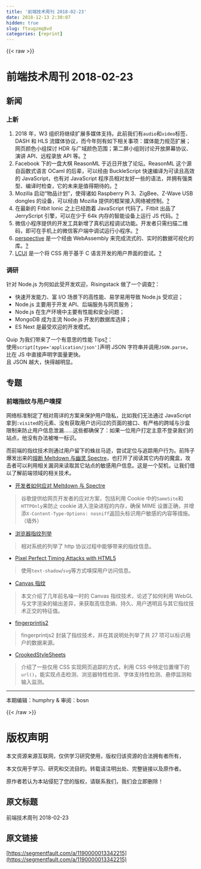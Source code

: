 ```yaml
---
title: '前端技术周刊 2018-02-23' 
date: 2018-12-13 2:30:07
hidden: true
slug: ftxugzmq8vd
categories: [reprint]
---
```


{{< raw >}}

                    
<h1 id="articleHeader0">前端技术周刊 2018-02-23</h1>
<h2 id="articleHeader1">新闻</h2>
<h3 id="articleHeader2">上新</h3>
<ol>
<li>2018 年，W3 组织将继续扩展多媒体支持。此前我们有<code>audio</code>和<code>video</code>标签、DASH 和 HLS 流媒体协议，而今年则有如下相关事项：媒体能力规范扩展；网页颜色小组探讨 HDR 与广域颜色范围；第二屏小组则讨论开放屏幕协议、演讲 API、远程录放 API 等。<a href="https://www.w3.org/blog/2018/02/fast-forwarding-media-support-on-the-web/" rel="nofollow noreferrer" target="_blank">?</a>
</li>
<li>Facebook 下的一盘大棋 ReasonML 于近日开放了论坛。ReasonML 这个源自函数式语言 OCaml 的后辈，可以经由 BuckleScript 快速编译为可读且高效的 JavaScript，也有对 JavaScript 程序员相对友好一些的语法，并拥有强类型、编译时检查，它的未来是值得期待的。<a href="https://reasonml.github.io/blog/2018/02/20/reason-discourse-now-open.html" rel="nofollow noreferrer" target="_blank">?</a>
</li>
<li>Mozilla 启动“物品计划”，使得诸如 Raspberry Pi 3、ZigBee、Z-Wave USB dongles 的设备，可以经由 Mozilla 提供的框架接入网络被控制。<a href="https://blog.mozilla.org/blog/2018/02/06/announcin" rel="nofollow noreferrer" target="_blank">?</a>
</li>
<li>在最新的 Fitbit Ionic 之上已经跑着 JavaScript 代码了。Fitbit 出品了 JerryScript 引擎，可以在少于 64k 内存的智能设备上运行 JS 代码。<a href="https://js.foundation/blog/2018/02/07/javascript-internet-things-jerryscript-fitbit-ionic" rel="nofollow noreferrer" target="_blank">?</a>
</li>
<li>微信小程序提供的开发工具新增了真机远程调试功能。开发者只需扫描二维码，即可在手机上的微信客户端中调试运行小程序。<a href="https://mp.weixin.qq.com/s/ZoI1UB8vi80nHCy7yP2nfA" rel="nofollow noreferrer" target="_blank">?</a>
</li>
<li>
<a href="https://github.com/jpmorganchase/perspective" rel="nofollow noreferrer" target="_blank">perspective</a> 是一个经由 WebAssembly 来完成流式的、实时的数据可视化的库。<a href="https://trello-attachments.s3.amazonaws.com/598810" rel="nofollow noreferrer" target="_blank">?</a>
</li>
<li>
<a href="https://github.com/lc-soft/LCUI" rel="nofollow noreferrer" target="_blank">LCUI</a> 是一个将 CSS 用于基于 C 语言开发的用户界面的尝试。<a href="https://trello-attachments.s3.amazonaws.com/598810" rel="nofollow noreferrer" target="_blank">?</a>
</li>
</ol>
<h3 id="articleHeader3">调研</h3>
<p>针对 Node.js 为何如此受开发欢迎，Risingstack 做了一个调查<a href="https://blog.risingstack.com/why-developers-love-node-js-2018-survey/" rel="nofollow noreferrer" target="_blank">?</a>：</p>
<ul>
<li>快速开发能力、富 I/O 场景下的高性能、易学易用导致 Node.js 受欢迎；</li>
<li>Node.js 主要用于开发 API、后端服务与网页服务；</li>
<li>Node.js 在生产环境中主要有性能和安全问题；</li>
<li>MongoDB 成为主流 Node.js 开发的数据库选择；</li>
<li>ES Next 是最受欢迎的开发模式。</li>
</ul>
<p>Quip 为我们带来了一个有意思的性能 Tips<a href="https://ofs.quip.com/blog/quip-efficiently-loading-inlined-json-data" rel="nofollow noreferrer" target="_blank">?</a>：<br>使用<code>script[type='application/json']</code>声明 JSON 字符串并调用<code>JSON.parse</code>，比在 JS 中直接声明字面量更快。<br>且 JSON 越大，快得越明显。</p>
<h2 id="articleHeader4">专题</h2>
<h3 id="articleHeader5">前端指纹与用户嗅探</h3>
<p>网络标准制定了相对周详的方案来保护用户隐私，比如我们无法通过 JavaScript 拿到<code>:visited</code>的元素、没有获取用户访问过的页面的接口、有严格的跨域与沙盒限制来防止用户信息泄漏……这些都确保了：如果一位用户打定主意不登录我们的站点，他没有办法被唯一标识。</p>
<p>而前端的指纹技术则通过用户留下的蛛丝马迹，尝试定位与追踪用户行为。前阵子爆发出来的<a href="https://blog.google/topics/google-cloud/answering-your-questions-about-meltdown-and-spectre/" rel="nofollow noreferrer" target="_blank">熔断 Meltdown 与幽灵 Spectre</a>，也打开了阅读其它内存的魔盒，攻击者可以利用相关漏洞来读取其它站点的敏感用户信息。这是一个契机，让我们借以了解前端领域的相关技术。</p>
<ul><li><a href="https://developers.google.com/web/updates/2018/02/meltdown-spectre" rel="nofollow noreferrer" target="_blank">开发者如何应对 Meltdown 与 Spectre</a></li></ul>
<blockquote>谷歌提供给网页开发者的应对方案，包括利用 Cookie 中的<code>SameSite</code>和<code>HTTPOnly</code>来防止 cookie 进入渲染进程的内存，确保 MIME 设置正确，并增添<code>X-Content-Type-Options: nosniff</code>返回头标识用户敏感的内容等措施。（墙外）</blockquote>
<ul><li><a href="https://wzyboy.im/post/1130.html" rel="nofollow noreferrer" target="_blank">浏览器指纹列举</a></li></ul>
<blockquote>相对系统的列举了 http 协议过程中能够带来的指纹信息。</blockquote>
<ul><li><a href="https://www.contextis.com/resources/white-papers/pixel-perfect-timing-attacks-with-html5" rel="nofollow noreferrer" target="_blank">Pixel Perfect Timing Attacks with HTML5</a></li></ul>
<blockquote>使用<code>text-shadow</code>/<code>svg</code>等方式嗅探用户访问信息。</blockquote>
<ul><li><a href="https://cseweb.ucsd.edu/~hovav/dist/canvas.pdf" rel="nofollow noreferrer" target="_blank">Canvas 指纹</a></li></ul>
<blockquote>本文介绍了几年前名噪一时的 Canvas 指纹技术，论述了如何利用 WebGL 与文字渲染的输出差异，来获取高信息熵、持久、用户透明且与其它指纹技术正交的特征值。</blockquote>
<ul><li><a href="https://github.com/Valve/fingerprintjs2" rel="nofollow noreferrer" target="_blank">fingerprintjs2</a></li></ul>
<blockquote>fingerprintjs2 封装了指纹技术，并在其说明处列举了共 27 项可以标识用户的数据来源。</blockquote>
<ul><li><a href="https://github.com/jbtronics/CrookedStyleSheets/blob/master/docs/README.zh.md" rel="nofollow noreferrer" target="_blank">CrookedStyleSheets</a></li></ul>
<blockquote>介绍了一些仅用 CSS 实现网页追踪的方式，利用 CSS 中特定位置埋下的<code>url()</code>，能实现点击检测、浏览器特性检测、字体支持性检测、悬停监测和输入监测。</blockquote>
<hr>
<p>本期编辑：humphry &amp; 审阅：bosn</p>

                
{{< /raw >}}

# 版权声明
本文资源来源互联网，仅供学习研究使用，版权归该资源的合法拥有者所有，

本文仅用于学习、研究和交流目的。转载请注明出处、完整链接以及原作者。

原作者若认为本站侵犯了您的版权，请联系我们，我们会立即删除！

## 原文标题
前端技术周刊 2018-02-23

## 原文链接
[https://segmentfault.com/a/1190000013342215](https://segmentfault.com/a/1190000013342215)


